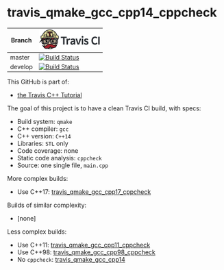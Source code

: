 # travis_qmake_gcc_cpp14_cppcheck

Branch|[![Travis CI logo](TravisCI.png)](https://travis-ci.org)
---|---
master|[![Build Status](https://travis-ci.org/richelbilderbeek/travis_qmake_gcc_cpp14_cppcheck.svg?branch=master)](https://travis-ci.org/richelbilderbeek/travis_qmake_gcc_cpp14_cppcheck)
develop|[![Build Status](https://travis-ci.org/richelbilderbeek/travis_qmake_gcc_cpp14_cppcheck.svg?branch=develop)](https://travis-ci.org/richelbilderbeek/)

This GitHub is part of:

 * [the Travis C++ Tutorial](https://github.com/richelbilderbeek/travis_cpp_tutorial)
 
The goal of this project is to have a clean Travis CI build, with specs:
 * Build system: `qmake`
 * C++ compiler: `gcc`
 * C++ version: `C++14`
 * Libraries: `STL` only
 * Code coverage: none
 * Static code analysis: `cppcheck`
 * Source: one single file, `main.cpp`

More complex builds:

 * Use C++17: [travis_qmake_gcc_cpp17_cppcheck](https://www.github.com/richelbilderbeek/travis_qmake_gcc_cpp17_cppcheck)

Builds of similar complexity:

 * [none]

Less complex builds:

 * Use C++11: [travis_qmake_gcc_cpp11_cppcheck](https://www.github.com/richelbilderbeek/travis_qmake_gcc_cpp11_cppcheck)
 * Use C++98: [travis_qmake_gcc_cpp98_cppcheck](https://www.github.com/richelbilderbeek/travis_qmake_gcc_cpp98_cppcheck)
 * No `cppcheck`: [travis_qmake_gcc_cpp14](https://www.github.com/richelbilderbeek/travis_qmake_gcc_cpp14)

